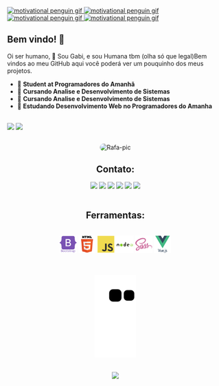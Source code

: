 <div>
<p>
  <a href="https://chibird.com/">
    <img width="170" alt="motivational penguin gif" src="https://cdn.discordapp.com/attachments/1021439805969670164/1029784695501766777/tumblr_d0a538dae7d43d07a805e21ad39813bd_3ef707a6_1280.jpg" width="50%" height=auto preserveAspectRatio="xMidYMid meet"/>
  </a>
  <a href="https://chibird.com/">
    <img width="170" alt="motivational penguin gif" src="https://cdn.discordapp.com/attachments/1021439805969670164/1029784694801322065/tumblr_7cc227a1249ff1db6abc1b1ec75903d9_2305d850_1280.jpg" width="50%" height=auto preserveAspectRatio="xMidYMid meet"/>
  </a>
  <a href="https://cdn.discordapp.com/attachments/1021439805969670164/1029784694583210105/tumblr_1db42c8adb8807f55052552eaa1d7046_faa650b5_1280.jpg">
    <img width="170" alt="motivational penguin gif" src="https://cdn.discordapp.com/attachments/1021439805969670164/1029784694583210105/tumblr_1db42c8adb8807f55052552eaa1d7046_faa650b5_1280.jpg" width="70%" height=auto preserveAspectRatio="xMidYMid meet"/>
  </a>
  
   <a href="https://cdn.discordapp.com/attachments/1021439805969670164/1029784694583210105/tumblr_1db42c8adb8807f55052552eaa1d7046_faa650b5_1280.jpg">
    <img width="170" alt="motivational penguin gif" src="https://cdn.discordapp.com/attachments/1021439805969670164/1029784694369304627/tumblr_c8e24150b6854c26f2b67a9251624e0a_c69f26fa_1280.jpg" width="70%" height=auto preserveAspectRatio="xMidYMid meet"/>
  </a>
</p>
  </div>

## Bem vindo! 👋


Oi ser humano, 👋 Sou Gabi, e sou Humana tbm (olha só que legal)Bem vindos ao meu GitHub aqui você poderá ver um pouquinho dos meus projetos.

* 🌸 **Student at Programadores do Amanhã**
* 🌸 **Cursando Analise e Desenvolvimento de Sistemas**
* 🌸 **Cursando Analise e Desenvolvimento de Sistemas**
* 🌸 **Estudando Desenvolvimento Web no Programadores do Amanha**
<br>
<div>
<div>
<a href="https://github.com/Gabs-ag"></a>
 <img height="140m" src="https://github-readme-stats.vercel.app/api?username=gabs-ag&show_icons=true&theme=radical&include_all_commits=true&count_private=true"/>
 <img height="140m" src="https://github-readme-stats.vercel.app/api/top-langs/?username=gabs-ag&layout=compact&langs_count=7&theme=radical"/> 
</div>

##

<div align = "center">
 <img align="rigth" alt="Rafa-pic" height="140m" style="border-radius:50px;" src="https://i.ibb.co/XFWKxrK/Avatar-Maker-1.png">


## Contato:

<div>
   <div align = "center">
   <a href="https://www.youtube.com/channel/UCXzZZJb2KeXAVgfFgwMLLCg" target="_blank"><img src="https://img.shields.io/badge/YouTube-FF0000?style=for-the-badge&logo=youtube&logoColor=white" target="_blank"></a>
  <a href="https://instagram.com/dev_gabi" target="_blank"><img src="https://img.shields.io/badge/-Instagram-%23E4405F?style=for-the-badge&logo=instagram&logoColor=white" target="_blank"></a>
 	<a href="https://www.twitch.tv/smileofgabs" target="_blank"><img src="https://img.shields.io/badge/Twitch-9146FF?style=for-the-badge&logo=twitch&logoColor=white" target="_blank"></a>
 <a href="https://discord.gg/Gabriela Reis#6048" target="_blank"><img src="https://img.shields.io/badge/Discord-7289DA?style=for-the-badge&logo=discord&logoColor=white" target="_blank"></a> 
 <a href = "mailto:gabriela@creators.llc"><img src="https://img.shields.io/badge/-Gmail-%23333?style=for-the-badge&logo=gmail&logoColor=white" target="_blank"></a>
  <a href="https://www.linkedin.com/in/gabriela-reis-88a0411b7/" target="_blank"><img src="https://img.shields.io/badge/-LinkedIn-%230077B5?style=for-the-badge&logo=linkedin&logoColor=white" target="_blank"></a> 
 
 
</div>
<br>


## Ferramentas:
      
<div align = "center">
<div style="display: inline_block"><br>
    <div>
<img src="https://raw.githubusercontent.com/devicons/devicon/master/icons/bootstrap/bootstrap-plain-wordmark.svg" alt="bootstrap" width="40" height="40"/> 
<img src="https://raw.githubusercontent.com/devicons/devicon/master/icons/html5/html5-original-wordmark.svg" alt="html5" width="40" height="40"/> 
<img src="https://raw.githubusercontent.com/devicons/devicon/master/icons/javascript/javascript-original.svg" alt="javascript" width="40" height="40"/>
<img src="https://raw.githubusercontent.com/devicons/devicon/master/icons/nodejs/nodejs-original-wordmark.svg" alt="nodejs" width="40" height="40"/>
<img src="https://raw.githubusercontent.com/devicons/devicon/master/icons/sass/sass-original.svg" alt="sass" width="40" height="40"/>
<img src="https://raw.githubusercontent.com/devicons/devicon/master/icons/vuejs/vuejs-original-wordmark.svg" alt="vuejs" width="40" height="40"/>
 
</div>
<br>

<br>

<div> 

  ![Snake animation](https://github.com/rafaballerini/rafaballerini/blob/output/github-contribution-grid-snake.svg)
 
<br>
</div>

<div>
 <img width="300" src="https://i.ibb.co/sHYbV3w/Frame-20-1.png"></div>

